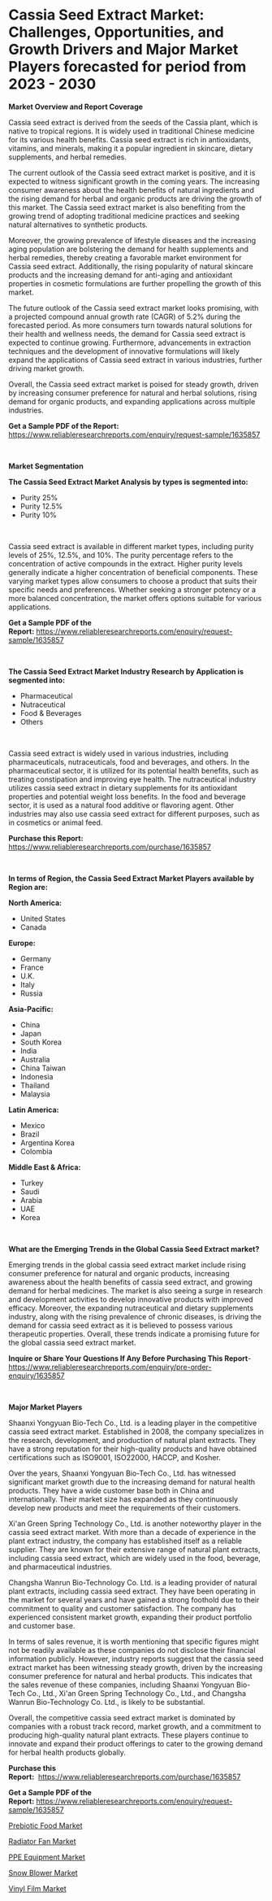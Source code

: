 <p><h1>Cassia Seed Extract Market: Challenges, Opportunities, and Growth Drivers and Major Market Players forecasted for period from 2023 - 2030</h1></p><p><strong>Market Overview and Report Coverage</strong></p>
<p><p>Cassia seed extract is derived from the seeds of the Cassia plant, which is native to tropical regions. It is widely used in traditional Chinese medicine for its various health benefits. Cassia seed extract is rich in antioxidants, vitamins, and minerals, making it a popular ingredient in skincare, dietary supplements, and herbal remedies.</p><p>The current outlook of the Cassia seed extract market is positive, and it is expected to witness significant growth in the coming years. The increasing consumer awareness about the health benefits of natural ingredients and the rising demand for herbal and organic products are driving the growth of this market. The Cassia seed extract market is also benefiting from the growing trend of adopting traditional medicine practices and seeking natural alternatives to synthetic products.</p><p>Moreover, the growing prevalence of lifestyle diseases and the increasing aging population are bolstering the demand for health supplements and herbal remedies, thereby creating a favorable market environment for Cassia seed extract. Additionally, the rising popularity of natural skincare products and the increasing demand for anti-aging and antioxidant properties in cosmetic formulations are further propelling the growth of this market.</p><p>The future outlook of the Cassia seed extract market looks promising, with a projected compound annual growth rate (CAGR) of 5.2% during the forecasted period. As more consumers turn towards natural solutions for their health and wellness needs, the demand for Cassia seed extract is expected to continue growing. Furthermore, advancements in extraction techniques and the development of innovative formulations will likely expand the applications of Cassia seed extract in various industries, further driving market growth.</p><p>Overall, the Cassia seed extract market is poised for steady growth, driven by increasing consumer preference for natural and herbal solutions, rising demand for organic products, and expanding applications across multiple industries.</p></p>
<p><strong>Get a Sample PDF of the Report:</strong> <a href="https://www.reliableresearchreports.com/enquiry/request-sample/1635857">https://www.reliableresearchreports.com/enquiry/request-sample/1635857</a></p>
<p>&nbsp;</p>
<p><strong>Market Segmentation</strong></p>
<p><strong>The Cassia Seed Extract Market Analysis by types is segmented into:</strong></p>
<p><ul><li>Purity 25%</li><li>Purity 12.5%</li><li>Purity 10%</li></ul></p>
<p>&nbsp;</p>
<p><p>Cassia seed extract is available in different market types, including purity levels of 25%, 12.5%, and 10%. The purity percentage refers to the concentration of active compounds in the extract. Higher purity levels generally indicate a higher concentration of beneficial components. These varying market types allow consumers to choose a product that suits their specific needs and preferences. Whether seeking a stronger potency or a more balanced concentration, the market offers options suitable for various applications.</p></p>
<p><strong>Get a Sample PDF of the Report:</strong>&nbsp;<a href="https://www.reliableresearchreports.com/enquiry/request-sample/1635857">https://www.reliableresearchreports.com/enquiry/request-sample/1635857</a></p>
<p>&nbsp;</p>
<p><strong>The Cassia Seed Extract Market Industry Research by Application is segmented into:</strong></p>
<p><ul><li>Pharmaceutical</li><li>Nutraceutical</li><li>Food & Beverages</li><li>Others</li></ul></p>
<p>&nbsp;</p>
<p><p>Cassia seed extract is widely used in various industries, including pharmaceuticals, nutraceuticals, food and beverages, and others. In the pharmaceutical sector, it is utilized for its potential health benefits, such as treating constipation and improving eye health. The nutraceutical industry utilizes cassia seed extract in dietary supplements for its antioxidant properties and potential weight loss benefits. In the food and beverage sector, it is used as a natural food additive or flavoring agent. Other industries may also use cassia seed extract for different purposes, such as in cosmetics or animal feed.</p></p>
<p><strong>Purchase this Report:</strong>&nbsp; <a href="https://www.reliableresearchreports.com/purchase/1635857">https://www.reliableresearchreports.com/purchase/1635857</a></p>
<p>&nbsp;</p>
<p><strong>In terms of Region, the Cassia Seed Extract Market Players available by Region are:</strong></p>
<p>
    <p> <strong> North America: </strong>
        <ul>
            <li>United States</li>
            <li>Canada</li>
        </ul>
        </p> 
    <p> <strong> Europe: </strong>
        <ul>
            <li>Germany</li>
            <li>France</li>
            <li>U.K.</li>
            <li>Italy</li>
            <li>Russia</li>
        </ul>
        </p> 
    <p> <strong> Asia-Pacific: </strong>
        <ul>
            <li>China</li>
            <li>Japan</li>
            <li>South Korea</li>
            <li>India</li>
            <li>Australia</li>
            <li>China Taiwan</li>
            <li>Indonesia</li>
            <li>Thailand</li>
            <li>Malaysia</li>
        </ul>
        </p> 
    <p> <strong> Latin America: </strong>
        <ul>
            <li>Mexico</li>
            <li>Brazil</li>
            <li>Argentina Korea</li>
            <li>Colombia</li>
        </ul>
        </p> 
    <p> <strong> Middle East & Africa: </strong>
        <ul>
            <li>Turkey</li>
            <li>Saudi</li>
            <li>Arabia</li>
            <li>UAE</li>
            <li>Korea</li>
        </ul>
    </p>
    </p>
<p>&nbsp;</p>
<p><strong>What are the Emerging Trends in the Global Cassia Seed Extract market?</strong></p>
<p><p>Emerging trends in the global cassia seed extract market include rising consumer preference for natural and organic products, increasing awareness about the health benefits of cassia seed extract, and growing demand for herbal medicines. The market is also seeing a surge in research and development activities to develop innovative products with improved efficacy. Moreover, the expanding nutraceutical and dietary supplements industry, along with the rising prevalence of chronic diseases, is driving the demand for cassia seed extract as it is believed to possess various therapeutic properties. Overall, these trends indicate a promising future for the global cassia seed extract market.</p></p>
<p><strong>Inquire or Share Your Questions If Any Before Purchasing This Report</strong>- <a href="https://www.reliableresearchreports.com/enquiry/pre-order-enquiry/1635857">https://www.reliableresearchreports.com/enquiry/pre-order-enquiry/1635857</a></p>
<p>&nbsp;</p>
<p><strong>Major Market Players</strong></p>
<p><p>Shaanxi Yongyuan Bio-Tech Co., Ltd. is a leading player in the competitive cassia seed extract market. Established in 2008, the company specializes in the research, development, and production of natural plant extracts. They have a strong reputation for their high-quality products and have obtained certifications such as ISO9001, ISO22000, HACCP, and Kosher.</p><p>Over the years, Shaanxi Yongyuan Bio-Tech Co., Ltd. has witnessed significant market growth due to the increasing demand for natural health products. They have a wide customer base both in China and internationally. Their market size has expanded as they continuously develop new products and meet the requirements of their customers.</p><p>Xi'an Green Spring Technology Co., Ltd. is another noteworthy player in the cassia seed extract market. With more than a decade of experience in the plant extract industry, the company has established itself as a reliable supplier. They are known for their extensive range of natural plant extracts, including cassia seed extract, which are widely used in the food, beverage, and pharmaceutical industries.</p><p>Changsha Wanrun Bio-Technology Co. Ltd. is a leading provider of natural plant extracts, including cassia seed extract. They have been operating in the market for several years and have gained a strong foothold due to their commitment to quality and customer satisfaction. The company has experienced consistent market growth, expanding their product portfolio and customer base.</p><p>In terms of sales revenue, it is worth mentioning that specific figures might not be readily available as these companies do not disclose their financial information publicly. However, industry reports suggest that the cassia seed extract market has been witnessing steady growth, driven by the increasing consumer preference for natural and herbal products. This indicates that the sales revenue of these companies, including Shaanxi Yongyuan Bio-Tech Co., Ltd., Xi'an Green Spring Technology Co., Ltd., and Changsha Wanrun Bio-Technology Co. Ltd., is likely to be substantial.</p><p>Overall, the competitive cassia seed extract market is dominated by companies with a robust track record, market growth, and a commitment to producing high-quality natural plant extracts. These players continue to innovate and expand their product offerings to cater to the growing demand for herbal health products globally.</p></p>
<p><strong>Purchase this Report:</strong>&nbsp;&nbsp;<a href="https://www.reliableresearchreports.com/purchase/1635857">https://www.reliableresearchreports.com/purchase/1635857</a></p>
<p></p>
<p><strong>Get a Sample PDF of the Report:</strong>&nbsp;<a href="https://www.reliableresearchreports.com/enquiry/request-sample/1635857">https://www.reliableresearchreports.com/enquiry/request-sample/1635857</a></p>
<p><p><a href="https://medium.com/@elisamohr1910/prebiotic-food-market-share-evolution-and-market-growth-trends-2023-2030-5858e3959519">Prebiotic Food Market</a></p><p><a href="https://medium.com/@kabirkhanrp23/radiator-fan-market-comprehensive-assessment-by-type-application-and-geography-2d9f9b8c5d59">Radiator Fan Market</a></p><p><a href="https://medium.com/@aniket.reportprime23/analyzing-ppe-equipment-market-global-industry-perspective-and-forecast-2023-to-2030-a76a08864879">PPE Equipment Market</a></p><p><a href="https://medium.com/@sanjubabarp23/snow-blower-market-share-evolution-and-market-growth-trends-2023-2030-9151c40cac85">Snow Blower Market</a></p><p><a href="https://github.com/aashishrp02/Market-Research-Report-List-1/blob/main/vinyl-film-market.md">Vinyl Film Market</a></p></p>
